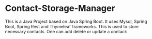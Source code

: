 # Contact-Storage-Manager


This is a Java Project based on Java Spring Boot. It uses Mysql, Spring Boot, Spring Rest and Thymeleaf frameworks. This is used to store necessary contacts. One can add 
delete or update a contack

